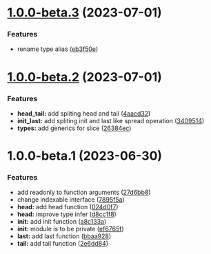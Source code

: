 # [1.0.0-beta.3](https://github.com/TomokiMiyauci/seqtools/compare/1.0.0-beta.2...1.0.0-beta.3) (2023-07-01)


### Features

* rename type alias ([eb3f50e](https://github.com/TomokiMiyauci/seqtools/commit/eb3f50e487290624a9e390355d2a3f47175a8f3a))

# [1.0.0-beta.2](https://github.com/TomokiMiyauci/seqtools/compare/1.0.0-beta.1...1.0.0-beta.2) (2023-07-01)


### Features

* **head_tail:** add spliting head and tail ([4aacd32](https://github.com/TomokiMiyauci/seqtools/commit/4aacd32af6d58747462aa0331b845d51c0130486))
* **init_last:** add spliting init and last like spread operation ([3409514](https://github.com/TomokiMiyauci/seqtools/commit/34095145a266c2d2ce41ef94a371eeff5eeb2611))
* **types:** add generics for slice ([26384ec](https://github.com/TomokiMiyauci/seqtools/commit/26384ec1839aeb8468732092878311a8beaf5836))

# 1.0.0-beta.1 (2023-06-30)


### Features

* add readonly to function arguments ([27d6bb8](https://github.com/TomokiMiyauci/seqtools/commit/27d6bb8d5614938fb995124063ac778175d06b51))
* change indexable interface ([7895f5a](https://github.com/TomokiMiyauci/seqtools/commit/7895f5ac6c92cca2f3c5e8f7339ba05ea484f1ae))
* **head:** add head function ([024d0f7](https://github.com/TomokiMiyauci/seqtools/commit/024d0f75635f56e9d2ba67911fac96475ed4a080))
* **head:** improve type infer ([d8cc1f8](https://github.com/TomokiMiyauci/seqtools/commit/d8cc1f8d5f020dca30f7dbcfb15b568866f0f1fc))
* **init:** add init function ([a8c133a](https://github.com/TomokiMiyauci/seqtools/commit/a8c133a05e2102c2c57c9724d434947295c39d72))
* **init:** module is to be private ([ef6765f](https://github.com/TomokiMiyauci/seqtools/commit/ef6765f07a4ad54e9b0af27573009e4ccbf33111))
* **last:** add last function ([bbaa928](https://github.com/TomokiMiyauci/seqtools/commit/bbaa9283a9f0ee68bb3127e6310a183d4c278fcc))
* **tail:** add tail function ([2e6dd84](https://github.com/TomokiMiyauci/seqtools/commit/2e6dd84c3154e2b00d04c9e4953c248a33a30386))
